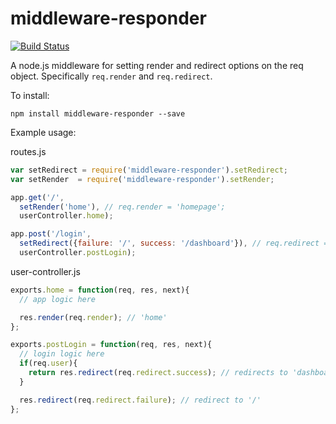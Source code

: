 # middleware-responder

[![Build Status](https://travis-ci.org/eddywashere/middleware-responder.png?branch=master)](https://travis-ci.org/eddywashere/middleware-responder)

A node.js middleware for setting render and redirect options on the req object. Specifically `req.render` and `req.redirect`.

To install:

```
npm install middleware-responder --save
```

Example usage:

routes.js

```js
var setRedirect = require('middleware-responder').setRedirect;
var setRender  = require('middleware-responder').setRender;

app.get('/', 
  setRender('home'), // req.render = 'homepage';
  userController.home);

app.post('/login', 
  setRedirect({failure: '/', success: '/dashboard'}), // req.redirect = {failure: '/', success: '/dashboard'};
  userController.postLogin);
```

user-controller.js

```js
exports.home = function(req, res, next){
  // app logic here

  res.render(req.render); // 'home'
};

exports.postLogin = function(req, res, next){
  // login logic here
  if(req.user){
    return res.redirect(req.redirect.success); // redirects to 'dashboard';
  }

  res.redirect(req.redirect.failure); // redirect to '/'
};
```